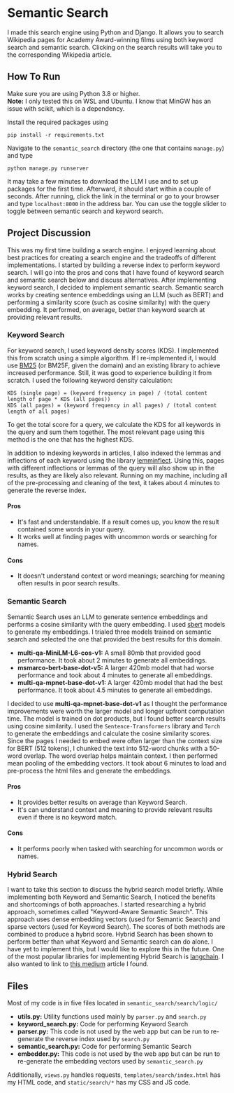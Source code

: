 # Semantic Search
I made this search engine using Python and Django. It allows you to search Wikipedia pages for Academy Award-winning films using both keyword search and semantic search. Clicking on the search results will take you to the corresponding Wikipedia article.

## How To Run
Make sure you are using Python 3.8 or higher.<br>
**Note:** I only tested this on WSL and Ubuntu. I know that MinGW has an issue with scikit, which is a dependency.

Install the required packages using 
```
pip install -r requirements.txt
```

Navigate to the `semantic_search` directory (the one that contains `manage.py`) and type
```
python manage.py runserver
```
It may take a few minutes to download the LLM I use and to set up packages for the first time. Afterward, it should start within a couple of seconds. After running, click the link in the terminal or go to your browser and type `localhost:8000` in the address bar. You can use the toggle slider to toggle between semantic search and keyword search.


## Project Discussion
This was my first time building a search engine. I enjoyed learning about best practices for creating a search engine and the tradeoffs of different implementations. I started by building a reverse index to perform keyword search. I will go into the pros and cons that I have found of keyword search and semantic search below and discuss alternatives. After implementing keyword search, I decided to implement semantic search. Semantic search works by creating sentence embeddings using an LLM (such as BERT) and performing a similarity score (such as cosine similarity) with the query embedding. It performed, on average, better than keyword search at providing relevant results.

### Keyword Search
For keyword search, I used keyword density scores (KDS). I implemented this from scratch using a simple algorithm. If I re-implemented it, I would use [BM25](https://en.wikipedia.org/wiki/Okapi_BM25) (or BM25F, given the domain) and an existing library to achieve increased performance. Still, it was good to experience building it from scratch. I used the following keyword density calculation:
```
KDS (single page) = (keyword frequency in page) / (total content length of page * KDS (all pages))
KDS (all pages) = (keyword frequency in all pages) / (total content length of all pages)
```
To get the total score for a query, we calculate the KDS for all keywords in the query and sum them together. The most relevant page using this method is the one that has the highest KDS.

In addition to indexing keywords in articles, I also indexed the lemmas and inflections of each keyword using the library [lemminflect](https://lemminflect.readthedocs.io/en/latest/). Using this, pages with different inflections or lemmas of the query will also show up in the results, as they are likely also relevant. Running on my machine, including all of the pre-processing and cleaning of the text, it takes about 4 minutes to generate the reverse index.

#### Pros
- It's fast and understandable. If a result comes up, you know the result contained some words in your query.
- It works well at finding pages with uncommon words or searching for names.
#### Cons
- It doesn't understand context or word meanings; searching for meaning often results in poor search results.

### Semantic Search
Semantic Search uses an LLM to generate sentence embeddings and performs a cosine similarity with the query embedding. I used [sbert](https://sbert.net/) models to generate my embeddings. I trialed three models trained on semantic search and selected the one that provided the best results for this domain.

- **multi-qa-MiniLM-L6-cos-v1:** A small 80mb that provided good performance. It took about 2 minutes to generate all embeddings.
- **msmarco-bert-base-dot-v5:** A larger 420mb model that had worse performance and took about 4 minutes to generate all embeddings.
- **multi-qa-mpnet-base-dot-v1:** A larger 420mb model that had the best performance. It took about 4.5 minutes to generate all embeddings.

I decided to use **multi-qa-mpnet-base-dot-v1** as I thought the performance improvements were worth the larger model and longer upfront computation time. The model is trained on dot products, but I found better search results using cosine similarity. I used the `Sentence-Transformers` library and `Torch` to generate the embeddings and calculate the cosine similarity scores. Since the pages I needed to embed were often larger than the context size for BERT (512 tokens), I chunked the text into 512-word chunks with a 50-word overlap. The word overlap helps maintain context. I then performed mean pooling of the embedding vectors. It took about 6 minutes to load and pre-process the html files and generate the embeddings.

#### Pros
- It provides better results on average than Keyword Search.
- It's can understand context and meaning to provide relevant results even if there is no keyword match.
#### Cons
- It performs poorly when tasked with searching for uncommon words or names.

### Hybrid Search
I want to take this section to discuss the hybrid search model briefly. While implementing both Keyword and Semantic Search, I noticed the benefits and shortcomings of both approaches. I started researching a hybrid approach, sometimes called "Keyword-Aware Semantic Search". This approach uses dense embedding vectors (used for Semantic Search) and sparse vectors (used for Keyword Search). The scores of both methods are combined to produce a hybrid score. Hybrid Search has been shown to perform better than what Keyword and Semantic search can do alone. I have yet to implement this, but I would like to explore this in the future. One of the most popular libraries for implementing Hybrid Search is [langchain](https://github.com/langchain-ai/langchain). I also wanted to link to [this medium](https://medium.com/@nadikapoudel16/advanced-rag-implementation-using-hybrid-search-reranking-with-zephyr-alpha-llm-4340b55fef22) article I found.

## Files

Most of my code is in five files located in `semantic_search/search/logic/`

- **utils.py:** Utility functions used mainly by `parser.py` and `search.py`
- **keyword_search.py:** Code for performing Keyword Search
- **parser.py:** This code is not used by the web app but can be run to re-generate the reverse index used by `search.py`
- **semantic_search.py:** Code for performing Semantic Search
- **embedder.py:** This code is not used by the web app but can be run to re-generate the embedding vectors used by `semantic_search.py`

Additionally, `views.py` handles requests, `templates/search/index.html` has my HTML code, and `static/search/*` has my CSS and JS code.


